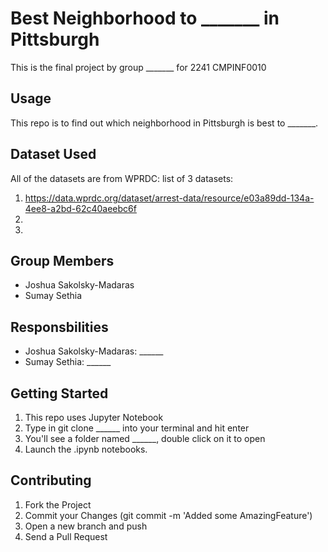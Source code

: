 # Best Neighborhood to _______ in Pittsburgh
This is the final project by group _______ for 2241 CMPINF0010

## Usage
This repo is to find out which neighborhood in Pittsburgh is best to _______.  

## Dataset Used
All of the datasets are from WPRDC:
list of 3 datasets:
 1. https://data.wprdc.org/dataset/arrest-data/resource/e03a89dd-134a-4ee8-a2bd-62c40aeebc6f
 2. 
 3. 

## Group Members
- Joshua Sakolsky-Madaras
- Sumay Sethia

## Responsbilities
- Joshua Sakolsky-Madaras: ______
- Sumay Sethia: ______

## Getting Started 
1. This repo uses Jupyter Notebook
2. Type in git clone ______ into your terminal and hit enter
3. You'll see a folder named ______, double click on it to open
4. Launch the .ipynb notebooks.

## Contributing
1. Fork the Project
2. Commit your Changes (git commit -m 'Added some AmazingFeature')
3. Open a new branch and push
4. Send a Pull Request



